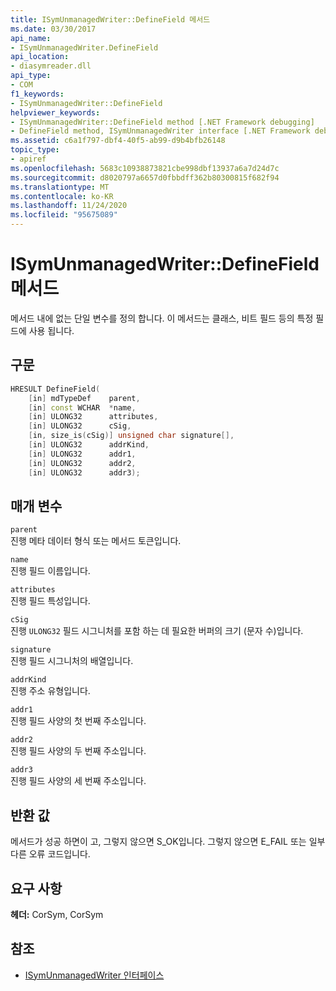 ```yaml
---
title: ISymUnmanagedWriter::DefineField 메서드
ms.date: 03/30/2017
api_name:
- ISymUnmanagedWriter.DefineField
api_location:
- diasymreader.dll
api_type:
- COM
f1_keywords:
- ISymUnmanagedWriter::DefineField
helpviewer_keywords:
- ISymUnmanagedWriter::DefineField method [.NET Framework debugging]
- DefineField method, ISymUnmanagedWriter interface [.NET Framework debugging]
ms.assetid: c6a1f797-dbf4-40f5-ab99-d9b4bfb26148
topic_type:
- apiref
ms.openlocfilehash: 5683c10938873821cbe998dbf13937a6a7d24d7c
ms.sourcegitcommit: d8020797a6657d0fbbdff362b80300815f682f94
ms.translationtype: MT
ms.contentlocale: ko-KR
ms.lasthandoff: 11/24/2020
ms.locfileid: "95675089"
---
```

# <a name="isymunmanagedwriterdefinefield-method"></a>ISymUnmanagedWriter::DefineField 메서드

메서드 내에 없는 단일 변수를 정의 합니다. 이 메서드는 클래스, 비트 필드 등의 특정 필드에 사용 됩니다.  
  
## <a name="syntax"></a>구문  
  
```cpp  
HRESULT DefineField(  
    [in] mdTypeDef    parent,  
    [in] const WCHAR  *name,  
    [in] ULONG32      attributes,  
    [in] ULONG32      cSig,  
    [in, size_is(cSig)] unsigned char signature[],  
    [in] ULONG32      addrKind,  
    [in] ULONG32      addr1,  
    [in] ULONG32      addr2,  
    [in] ULONG32      addr3);  
```  
  
## <a name="parameters"></a>매개 변수  

 `parent`  
 진행 메타 데이터 형식 또는 메서드 토큰입니다.  
  
 `name`  
 진행 필드 이름입니다.  
  
 `attributes`  
 진행 필드 특성입니다.  
  
 `cSig`  
 진행 `ULONG32` 필드 시그니처를 포함 하는 데 필요한 버퍼의 크기 (문자 수)입니다.  
  
 `signature`  
 진행 필드 시그니처의 배열입니다.  
  
 `addrKind`  
 진행 주소 유형입니다.  
  
 `addr1`  
 진행 필드 사양의 첫 번째 주소입니다.  
  
 `addr2`  
 진행 필드 사양의 두 번째 주소입니다.  
  
 `addr3`  
 진행 필드 사양의 세 번째 주소입니다.  
  
## <a name="return-value"></a>반환 값  

 메서드가 성공 하면이 고, 그렇지 않으면 S_OK입니다. 그렇지 않으면 E_FAIL 또는 일부 다른 오류 코드입니다.  
  
## <a name="requirements"></a>요구 사항  

 **헤더:** CorSym, CorSym  
  
## <a name="see-also"></a>참조

- [ISymUnmanagedWriter 인터페이스](isymunmanagedwriter-interface.md)
